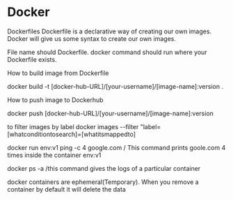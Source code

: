 # Docker
Dockerfiles
Dockerfile is a declarative way of creating our own images. Docker will give us some syntax to create our own images.

File name should Dockerfile. docker command should run where your Dockerfile exists.

How to build image from Dockerfile

docker build -t [docker-hub-URL]/[your-username]/[image-name]:version .

How to push image to Dockerhub

docker push [docker-hub-URL]/[your-username]/[image-name]:version

to filter images by label
docker images --filter "label=[whatconditiontosearch]=[whatitsmappedto]

docker run env:v1 ping -c 4 google.com / This command prints goole.com 4 times inside the container env:v1

docker ps -a /this command gives the logs of a particular container

docker containers are ephemeral(Temporary). When you remove a container by default it will delete the data

